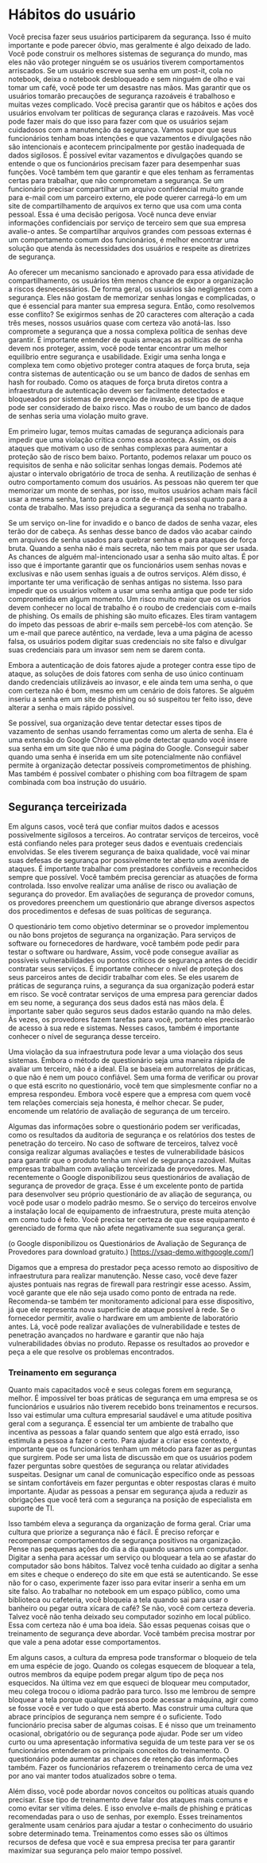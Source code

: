 # Hábitos do usuário

Você precisa fazer seus usuários participarem da segurança. Isso é muito importante e pode parecer óbvio, mas geralmente é algo deixado de lado. Você pode construir os melhores sistemas de segurança do mundo, mas eles não vão proteger ninguém se os usuários tiverem comportamentos arriscados. Se um usuário escreve sua senha em um post-it, cola no notebook, deixa o notebook desbloqueado e sem ninguém de olho e vai tomar um café, você pode ter um desastre nas mãos. Mas garantir que os usuários tomarão precauções de segurança razoáveis é trabalhoso e muitas vezes complicado. Você precisa garantir que os hábitos e ações dos usuários envolvam ter políticas de segurança claras e razoáveis. Mas você pode fazer mais do que isso para fazer com que os usuários sejam cuidadosos com a manutenção da segurança. Vamos supor que seus funcionários tenham boas intenções e que vazamentos e divulgações não são intencionais e acontecem principalmente por gestão inadequada de dados sigilosos. É possível evitar vazamentos e divulgações quando se entende o que os funcionários precisam fazer para desempenhar suas funções. Você também tem que garantir e que eles tenham as ferramentas certas para trabalhar, que não comprometam a segurança. Se um funcionário precisar compartilhar um arquivo confidencial muito grande para e-mail com um parceiro externo, ele pode querer carregá-lo em um site de compartilhamento de arquivos ex
terno que usa com uma conta pessoal. Essa é uma decisão perigosa. Você nunca deve enviar informações confidenciais por serviço de terceiro sem que sua empresa avalie-o antes. Se compartilhar arquivos grandes com pessoas externas é um comportamento comum dos funcionários, é melhor encontrar uma solução que atenda às necessidades dos usuários e respeite as diretrizes de segurança.

Ao oferecer um mecanismo sancionado e aprovado para essa atividade de compartilhamento, os usuários têm menos chance de expor a organização a riscos desnecessários. De forma geral, os usuários são negligentes com a segurança. Eles não gostam de memorizar senhas longas e complicadas, o que é essencial para manter sua empresa segura. Então, como resolvemos esse conflito? Se exigirmos senhas de 20 caracteres com alteração a cada três meses, nossos usuários quase com certeza vão anotá-las. Isso compromete a segurança que a nossa complexa política de senhas deve garantir. É importante entender de quais ameaças as políticas de senha devem nos proteger, assim, você pode tentar encontrar um melhor equilíbrio entre segurança e usabilidade. Exigir uma senha longa e complexa tem como objetivo proteger contra ataques de força bruta, seja contra sistemas de autenticação ou se um banco de dados de senhas em hash for roubado. Como os ataques de força bruta diretos contra a infraestrutura de autenticação devem ser facilmente detectados e bloqueados por sistemas de prevenção de invasão, esse tipo de ataque pode ser considerado de baixo risco. Mas o roubo de um banco de dados de senhas seria uma violação muito grave.

Em primeiro lugar, temos muitas camadas de segurança adicionais para impedir que uma violação crítica como essa aconteça. Assim, os dois ataques que motivam o uso de senhas complexas para aumentar a proteção são de risco bem baixo. Portanto, podemos relaxar um pouco os requisitos de senha e não solicitar senhas longas demais. Podemos até ajustar o intervalo obrigatório de troca de senha. A reutilização de senhas é outro comportamento comum dos usuários. As pessoas não querem ter que memorizar um monte de senhas, por isso, muitos usuários acham mais fácil usar a mesma senha, tanto para a conta de e-mail pessoal quanto para a conta de trabalho. Mas isso prejudica a segurança da senha no trabalho.

Se um serviço on-line for invadido e o banco de dados de senha vazar, eles terão dor de cabeça. As senhas desse banco de dados vão acabar caindo em arquivos de senha usados para quebrar senhas e para ataques de força bruta. Quando a senha não é mais secreta, não tem mais por que ser usada. As chances de alguém mal-intencionado usar a senha são muito altas. É por isso que é importante garantir que os funcionários usem senhas novas e exclusivas e não usem senhas iguais a de outros serviços. Além disso, é importante ter uma verificação de senhas antigas no sistema. Isso para impedir que os usuários voltem a usar uma senha antiga que pode ter sido comprometida em algum momento. Um risco muito maior que os usuários devem conhecer no local de trabalho é o roubo de credenciais com e-mails de phishing. Os emails de phishing são muito eficazes. Eles tiram vantagem do ímpeto das pessoas de abrir e-mails sem percebê-los com atenção. Se um e-mail que parece autêntico, na verdade, leva a uma página de acesso falsa, os usuários podem digitar suas credenciais no site falso e divulgar suas credenciais para um invasor sem nem se darem conta.

Embora a autenticação de dois fatores ajude a proteger contra esse tipo de ataque, as soluções de dois fatores com senha de uso único continuam dando credenciais utilizáveis ao invasor, e ele ainda tem uma senha, o que com certeza não é bom, mesmo em um cenário de dois fatores. Se alguém inseriu a senha em um site de phishing ou só suspeitou ter feito isso, deve alterar a senha o mais rápido possível.

Se possível, sua organização deve tentar detectar esses tipos de vazamento de senhas usando ferramentas como um alerta de senha. Ela é uma extensão do Google Chrome que pode detectar quando você insere sua senha em um site que não é uma página do Google. Conseguir saber quando uma senha é inserida em um site potencialmente não confiável permite à organização detectar possíveis comprometimentos de phishing. Mas também é possível combater o phishing com boa filtragem de spam combinada com boa instrução do usuário.

## Segurança terceirizada

Em alguns casos, você terá que confiar muitos dados e acessos possivelmente sigilosos a terceiros. Ao contratar serviços de terceiros, você está confiando neles para proteger seus dados e eventuais credenciais envolvidas. Se eles tiverem segurança de baixa qualidade, você vai minar suas defesas de segurança por possivelmente ter aberto uma avenida de ataques. É importante trabalhar com prestadores confiáveis e reconhecidos sempre que possível. Você também precisa gerenciar as atuações de forma controlada. Isso envolve realizar uma análise de risco ou avaliação de segurança do provedor. Em avaliações de segurança de provedor comuns, os provedores preenchem um questionário que abrange diversos aspectos dos procedimentos e defesas de suas políticas de segurança.

O questionário tem como objetivo determinar se o provedor implementou ou não bons projetos de segurança na organização. Para serviços de software ou fornecedores de hardware, você também pode pedir para testar o software ou hardware, Assim, você pode consegue availiar as possíveis vulnerabilidades ou pontos críticos de segurança antes de decidir contratar seus serviços. É importante conhecer o nível de proteção dos seus parceiros antes de decidir trabalhar com eles. Se eles usarem de práticas de segurança ruins, a segurança da sua organização poderá estar em risco. Se você contratar serviços de uma empresa para gerenciar dados em seu nome, a segurança dos seus dados está nas mãos dela. É importante saber quão seguros seus dados estarão quando na mão deles. Às vezes, os provedores fazem tarefas para você, portanto eles precisarão de acesso à sua rede e sistemas. Nesses casos, também é importante conhecer o nível de segurança desse terceiro.

Uma violação da sua infraestrutura pode levar a uma violação dos seus sistemas. Embora o método de questionário seja uma maneira rápida de avaliar um terceiro, não é a ideal. Ela se baseia em autorrelatos de práticas, o que não é nem um pouco confiável. Sem uma forma de verificar ou provar o que está escrito no questionário, você tem que simplesmente confiar no a empresa respondeu. Embora você espere que a empresa com quem você tem relações comerciais seja honesta, é melhor checar. Se puder, encomende um relatório de avaliação de segurança de um terceiro.

Algumas das informações sobre o questionário podem ser verificadas, como os resultados da auditoria de segurança e os relatórios dos testes de penetração do terceiro. No caso de software de terceiros, talvez você consiga realizar algumas avaliações e testes de vulnerabilidade básicos para garantir que o produto tenha um nível de segurança razoável. Muitas empresas trabalham com avaliação terceirizada de provedores. Mas, recentemente o Google disponibilizou seus questionários de avaliação de segurança de provedor de graça. Esse é um excelente ponto de partida para desenvolver seu próprio questionário de av
aliação de segurança, ou você pode usar o modelo padrão mesmo. Se o serviço do terceiros envolve a instalação local de equipamento de infraestrutura, preste muita atenção em como tudo é feito. Você precisa ter certeza de que esse equipamento é gerenciado de forma que não afete negativamente sua segurança geral.

(o Google disponibilizou os Questionários de Avaliação de Segurança de Provedores para download gratuito.)
[https://vsaq-demo.withgoogle.com/]

Digamos que a empresa do prestador peça acesso remoto ao dispositivo de infraestrutura para realizar manutenção. Nesse caso, você deve fazer ajustes pontuais nas regras de firewall para restringir esse acesso. Assim, você garante que ele não seja usado como ponto de entrada na rede. Recomenda-se também ter monitoramento adicional para esse dispositivo, já que ele representa nova superfície de ataque possível à rede. Se o fornecedor permitir, avalie o hardware em um ambiente de laboratório antes. Lá, você pode realizar avaliações de vulnerabilidade e testes de penetração avançados no hardware e garantir que não haja vulnerabilidades óbvias no produto. Repasse os resultados ao provedor e peça a ele que resolve os problemas encontrados.

### Treinamento em segurança

Quanto mais capacitados você e seus colegas forem em segurança, melhor. É impossível ter boas práticas de segurança em uma empresa se os funcionários e usuários não tiverem recebido bons treinamentos e recursos. Isso vai estimular uma cultura empresarial saudável e uma atitude positiva geral com a segurança. É essencial ter um ambiente de trabalho que incentiva as pessoas a falar quando sentem que algo está errado, isso estimula a pessoa a fazer o certo. Para ajudar a criar esse contexto, é importante que os funcionários tenham um método para fazer as perguntas que surgirem. Pode ser uma lista de discussão em que os usuários podem fazer perguntas sobre questões de segurança ou relatar atividades suspeitas. Designar um canal de comunicação específico onde as pessoas se sintam confortáveis em fazer perguntas e obter respostas claras é muito importante. Ajudar as pessoas a pensar em segurança ajuda a reduzir as obrigações que você terá com a segurança na posição de especialista em suporte de TI.

Isso também eleva a segurança da organização de forma geral. Criar uma cultura que priorize a segurança não é fácil. É preciso reforçar e recompensar comportamentos de segurança positivos na organização. Pense nas pequenas ações do dia a dia quando usamos um computador. Digitar a senha para acessar um serviço ou bloquear a tela ao se afastar do computador são bons hábitos. Talvez você tenha cuidado ao digitar a senha em sites e cheque o endereço do site em que está se autenticando. Se esse não for o caso, experimente fazer isso para evitar inserir a senha em um site falso. Ao trabalhar no notebook em um espaço público, como uma biblioteca ou cafeteria, você bloqueia a tela quando sai para usar o banheiro ou pegar outra xícara de café? Se não, você com certeza deveria. Talvez você não tenha deixado seu computador sozinho em local público. Essa com certeza não é uma boa ideia. São essas pequenas coisas que o treinamento de segurança deve abordar. Você também precisa mostrar por que vale a pena adotar esse comportamentos.

Em alguns casos, a cultura da empresa pode transformar o bloqueio de tela em uma espécie de jogo. Quando os colegas esquecem de bloquear a tela, outros membros da equipe podem pregar algum tipo de peça nos esquecidos. Na última vez em que esqueci de bloquear meu computador, meu colega trocou o idioma padrão para turco. Isso me lembrou de sempre bloquear a tela porque qualquer pessoa pode acessar a máquina, agir como se fosse você e ver tudo o que está aberto. Mas construir uma cultura que abrace princípios de segurança nem sempre é o suficiente. Todo funcionário precisa saber de algumas coisas. E é nisso que um treinamento ocasional, obrigatório ou de segurança pode ajudar. Pode ser um vídeo curto ou uma apresentação informativa seguida de um teste para ver se os funcionários entenderam os principais conceitos do treinamento. O questionário pode aumentar as chances de retenção das informações também. Fazer os funcionários refazerem o treinamento cerca de uma vez por ano vai manter todos atualizados sobre o tema.

Além disso, você pode abordar novos conceitos ou políticas atuais quando precisar. Esse tipo de treinamento deve falar dos ataques mais comuns e como evitar ser vítima deles. E isso envolve e-mails de phishing e práticas recomendadas para o uso de senhas, por exemplo. Esses treinamentos geralmente usam cenários para ajudar a testar o conhecimento do usuário sobre determinado tema. Treinamentos como esses são os últimos recursos de defesa que você e sua empresa precisa ter para garantir maximizar sua segurança pelo maior tempo possível.
